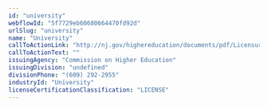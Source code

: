 ```yaml
---
id: "university"
webflowId: "5f7729eb60680664470fd92d"
urlSlug: "university"
name: "University"
callToActionLink: "http://nj.gov/highereducation/documents/pdf/Licensure/LicensureRules.pdf"
callToActionText: ""
issuingAgency: "Commission on Higher Education"
issuingDivision: "undefined"
divisionPhone: "(609) 292-2955"
industryId: "University"
licenseCertificationClassification: "LICENSE"
---
```

